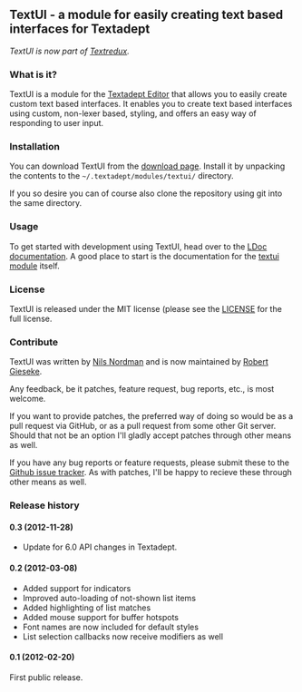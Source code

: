 ## TextUI - a module for easily creating text based interfaces for Textadept

*TextUI is now part of [Textredux](https://github.com/rgieseke/textredux).*

### What is it?

TextUI is a module for the [Textadept Editor](http://foicica.com/textadept/)
that allows you to easily create custom text based interfaces. It enables you to
create text based interfaces using custom, non-lexer based, styling, and offers
an easy way of responding to user input.

### Installation

You can download TextUI from the [download page](https://github.com/rgieseke/textui/tags).
Install it by unpacking the contents to the `~/.textadept/modules/textui/` directory.

If you so desire you can of course also clone the repository using git into the
same directory.

### Usage

To get started with development using TextUI, head over to the
[LDoc documentation](http://nilnor.github.com/textui/docs). A good place to start is
the documentation for the
[textui module](http://nilnor.github.com/textui/docs/modules/_M.textui.html) itself.

### License

TextUI is released under the MIT license (please see the
[LICENSE](https://github.com/rgieseke/textui/blob/master/LICENSE) for the full license.

### Contribute
TextUI was written by [Nils Nordman](https://github.com/nilnor) and is now
maintained by [Robert Gieseke](https://github.com/rgieseke).

Any feedback, be it patches, feature request, bug reports, etc., is most welcome.

If you want to provide patches, the preferred way of doing so would be as a pull
request via GitHub, or as a pull request from some other Git server. Should that
not be an option I'll gladly accept patches through other means as well.

If you have any bug reports or feature requests, please submit these to the
[Github issue tracker](https://github.com/rgieseke/textui/issues). As with
patches, I'll be happy to recieve these through other means as well.

### Release history

#### 0.3 (2012-11-28)

- Update for 6.0 API changes in Textadept.

#### 0.2 (2012-03-08)

- Added support for indicators
- Improved auto-loading of not-shown list items
- Added highlighting of list matches
- Added mouse support for buffer hotspots
- Font names are now included for default styles
- List selection callbacks now receive modifiers as well

#### 0.1 (2012-02-20)

First public release.
